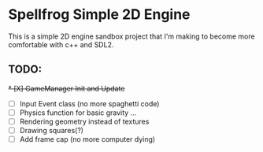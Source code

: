 # Spellfrog Simple 2D Engine

This is a simple 2D engine sandbox project that I'm making to become more comfortable with c++ and SDL2.

## TODO:
~~* [X] GameManager Init and Update~~
* [ ] Input Event class (no more spaghetti code)
* [ ] Physics function for basic gravity ...
* [ ] Rendering geometry instead of textures
* [ ] Drawing squares(?)
* [ ] Add frame cap (no more computer dying)